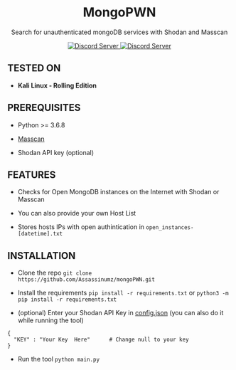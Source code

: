 <h1 align="center">MongoPWN</h1>

<p align="center">Search for unauthenticated mongoDB services with Shodan and Masscan</p>

<p align="center">
  <a href="https://python.org">
    <img src="https://img.shields.io/static/v1.svg?label=Python&message=3.6.8&color=blue&style=popout-square" alt="Discord Server">
  </a>
    
  <a href="https://discord.gg/3nfQadt">
    <img src="https://img.shields.io/discord/264666918034604032.svg?color=%237289DA&label=Discord&style=popout-square"                                                              alt="Discord Server">
  </a>
  </p>

## TESTED ON

*  **Kali Linux - Rolling Edition**

## PREREQUISITES

* Python >= 3.6.8

* [Masscan](https://github.com/robertdavidgraham/masscan)

* Shodan API key (optional)

## FEATURES

* Checks for Open MongoDB instances on the Internet with Shodan or Masscan

* You can also provide your own Host List

* Stores hosts IPs with open authintication in `open_instances-[datetime].txt`

## INSTALLATION

* Clone the repo
`git clone https://github.com/Assassinumz/mongoPWN.git`

* Install the requirements
`pip install -r requirements.txt`
            or
`python3 -m pip install -r requirements.txt`

* (optional) Enter your Shodan API Key in [config.json](config.json) (you can also do it while running the tool)
```
{
  "KEY" : "Your Key  Here"      # Change null to your key
}
```

* Run the tool
`python main.py`


